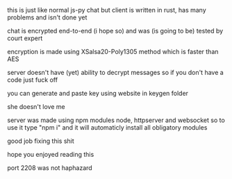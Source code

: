 this is just like normal js-py chat but client is written in rust, has many problems and isn't done yet

chat is encrypted end-to-end (i hope so) and was (is going to be) tested by court expert

encryption is made using XSalsa20-Poly1305 method which is faster than AES

server doesn't have (yet) ability to decrypt messages so if you don't have a code just fuck off

you can generate and paste key using website in keygen folder

she doesn't love me 

server was made using npm modules node, httpserver and websocket so to use it type "npm i" and it will automaticly install all obligatory modules

good job fixing this shit

hope you enjoyed reading this

port 2208 was not haphazard